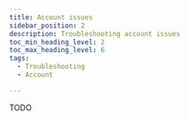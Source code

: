 ```yaml
---
title: Account issues
sidebar_position: 2
description: Troubleshooting account issues
toc_min_heading_level: 2
toc_max_heading_level: 6
tags:
  - Troubleshooting
  - Account

---
```


TODO
